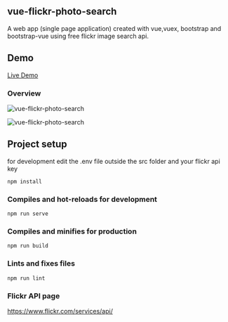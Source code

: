 ## vue-flickr-photo-search

A web app (single page application) created with vue,vuex, bootstrap and bootstrap-vue using free flickr image search api.

## Demo

[Live Demo](https://vue-flickr-photo-search.herokuapp.com)

### Overview

![vue-flickr-photo-search](https://user-images.githubusercontent.com/16351223/64905527-61173100-d70c-11e9-9665-f27e493d5f0d.png)

![vue-flickr-photo-search](https://user-images.githubusercontent.com/16351223/64905531-64122180-d70c-11e9-8d27-06e3d44eb0cf.png)

## Project setup

for development edit the .env file outside the src folder and your flickr api key

```
npm install
```

### Compiles and hot-reloads for development

```
npm run serve
```

### Compiles and minifies for production

```
npm run build
```

### Lints and fixes files

```
npm run lint
```

### Flickr API page

https://www.flickr.com/services/api/
